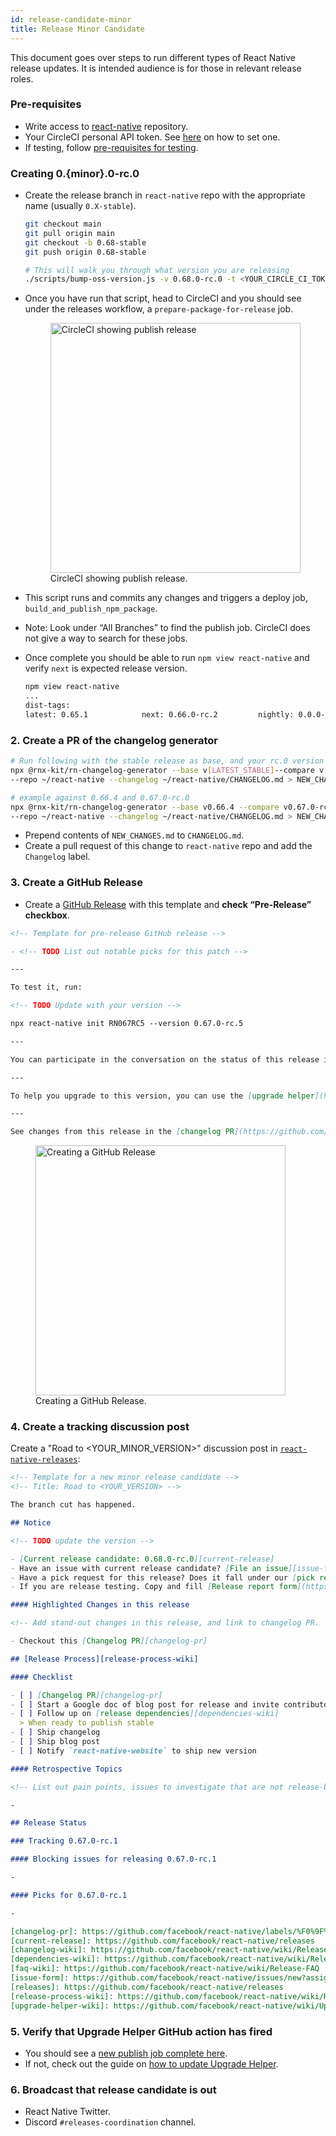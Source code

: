 ```yaml
---
id: release-candidate-minor
title: Release Minor Candidate
---
```


This document goes over steps to run different types of React Native release updates. It is intended audience is for those in relevant release roles.

### Pre-requisites

- Write access to [react-native](https://github.com/facebook/react-native) repository.
- Your CircleCI personal API token. See [here](https://circleci.com/docs/2.0/managing-api-tokens/#creating-a-personal-api-token) on how to set one.
- If testing, follow [pre-requisites for testing](https://github.com/facebook/react-native/wiki/Release-Testing).

### Creating 0.{minor}.0-rc.0

- Create the release branch in `react-native` repo with the appropriate name (usually `0.X-stable`).

  ```bash
  git checkout main
  git pull origin main
  git checkout -b 0.68-stable
  git push origin 0.68-stable

  # This will walk you through what version you are releasing
  ./scripts/bump-oss-version.js -v 0.68.0-rc.0 -t <YOUR_CIRCLE_CI_TOKEN>
  ```

- Once you have run that script, head to CircleCI and you should see under the releases workflow, a `prepare-package-for-release` job.

  <figure>
    <img width="400" alt="CircleCI showing publish release" src="https://user-images.githubusercontent.com/1309636/150040711-cfbc2fe3-91eb-42b9-bd06-de2aa7fb94ea.png"/>
    <figcaption>CircleCI showing publish release.</figcaption>
  </figure>
  
- This script runs and commits any changes and triggers a deploy job, `build_and_publish_npm_package`.
- Note: Look under “All Branches” to find the publish job. CircleCI does not give a way to search for these jobs.
- Once complete you should be able to run `npm view react-native` and verify `next` is expected release version.

  ```bash
  npm view react-native
  ...
  dist-tags:
  latest: 0.65.1            next: 0.66.0-rc.2         nightly: 0.0.0-f617e022c
  ```

### 2. Create a PR of the changelog generator

```bash
# Run following with the stable release as base, and your rc.0 version
npx @rnx-kit/rn-changelog-generator --base v[LATEST_STABLE]--compare v[YOUR_RC_0] \
--repo ~/react-native --changelog ~/react-native/CHANGELOG.md > NEW_CHANGES.md

# example against 0.66.4 and 0.67.0-rc.0
npx @rnx-kit/rn-changelog-generator --base v0.66.4 --compare v0.67.0-rc.0 \
--repo ~/react-native --changelog ~/react-native/CHANGELOG.md > NEW_CHANGES.md
```

- Prepend contents of `NEW_CHANGES.md` to `CHANGELOG.md`.
- Create a pull request of this change to `react-native` repo and add the `Changelog` label.

### 3. Create a GitHub Release

- Create a [GitHub Release](https://github.com/facebook/react-native/releases) with this template and **check “Pre-Release” checkbox**.

```markdown
<!-- Template for pre-release GitHub release -->

- <!-- TODO List out notable picks for this patch -->

---

To test it, run:

<!-- TODO Update with your version -->

npx react-native init RN067RC5 --version 0.67.0-rc.5

---

You can participate in the conversation on the status of this release in the [working group](https://github.com/reactwg/react-native-releases/discussions).

---

To help you upgrade to this version, you can use the [upgrade helper](https://react-native-community.github.io/upgrade-helper/) ⚛️

---

See changes from this release in the [changelog PR](https://github.com/facebook/react-native/labels/%F0%9F%93%9D%20Changelog)
```

<figure>
  <img width="400" alt="Creating a GitHub Release" src="https://user-images.githubusercontent.com/1309636/133348648-c33f82b8-b8d2-474a-a06e-35a1fb8d18de.png"/>
  <figcaption>Creating a GitHub Release.</figcaption>
</figure>

### 4. Create a tracking discussion post

Create a "Road to <YOUR_MINOR_VERSION>" discussion post in [`react-native-releases`](https://github.com/reactwg/react-native-releases/discussions):

```markdown
<!-- Template for a new minor release candidate -->
<!-- Title: Road to <YOUR_VERSION> -->

The branch cut has happened.

## Notice

<!-- TODO update the version -->

- [Current release candidate: 0.68.0-rc.0][current-release]
- Have an issue with current release candidate? [File an issue][issue-form] and we will triage.
- Have a pick request for this release? Does it fall under our [pick request qualifications][faq-wiki]? If so please create a PR against the release branch and comment with the PR link
- If you are release testing. Copy and fill [Release report form](https://github.com/facebook/react-native/wiki/Release-Tester-Matrix)

#### Highlighted Changes in this release

<!-- Add stand-out changes in this release, and link to changelog PR.  -->

- Checkout this [Changelog PR][changelog-pr]

## [Release Process][release-process-wiki]

#### Checklist

- [ ] [Changelog PR][changelog-pr]
- [ ] Start a Google doc of blog post for release and invite contributors of release highlights to expand
- [ ] Follow up on [release dependencies][dependencies-wiki]
  > When ready to publish stable
- [ ] Ship changelog
- [ ] Ship blog post
- [ ] Notify `react-native-website` to ship new version

#### Retrospective Topics

<!-- List out pain points, issues to investigate that are not release-blocking to follow up on -->

-

## Release Status

### Tracking 0.67.0-rc.1

#### Blocking issues for releasing 0.67.0-rc.1

-

#### Picks for 0.67.0-rc.1

-

[changelog-pr]: https://github.com/facebook/react-native/labels/%F0%9F%93%9D%20Changelog
[current-release]: https://github.com/facebook/react-native/releases
[changelog-wiki]: https://github.com/facebook/react-native/wiki/Release-Changelog
[dependencies-wiki]: https://github.com/facebook/react-native/wiki/Release-Dependencies
[faq-wiki]: https://github.com/facebook/react-native/wiki/Release-FAQ
[issue-form]: https://github.com/facebook/react-native/issues/new?assignees=&labels=Needs%3A+Triage+%3Amag%3A%2Cpre-release&template=release_blocker_form.yml
[releases]: https://github.com/facebook/react-native/releases
[release-process-wiki]: https://github.com/facebook/react-native/wiki/Release-Process
[upgrade-helper-wiki]: https://github.com/facebook/react-native/wiki/Updating-upgrade-helper
```

### 5. Verify that Upgrade Helper GitHub action has fired

- You should see a [new publish job complete here](https://github.com/react-native-community/rn-diff-purge/actions).
- If not, check out the guide on [how to update Upgrade Helper](/contributing/updating-upgrade-helper).

### 6. Broadcast that release candidate is out

- React Native Twitter.
- Discord `#releases-coordination` channel.
